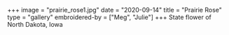 +++
image = "prairie_rose1.jpg"
date = "2020-09-14"
title = "Prairie Rose"
type = "gallery"
embroidered-by = ["Meg", "Julie"]
+++
State flower of North Dakota, Iowa